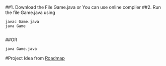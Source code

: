 ##1. Download the File Game.java or You can use online compiler
##2. Run the file Game.java using 
```shell
javac Game.java
java Game


```
##OR
```shell
java Game.java
```

#Project Idea from [Roadmap](https://roadmap.sh/projects/number-guessing-game)
